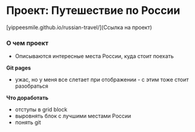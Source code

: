 # Проект: Путешествие по России

[yippeesmile.github.io/russian-travel/](Ссылка на проект)

### О чем проект
* Описываются интересные места России, куда стоит поехать

**Git pages**

* ужас, но у меня все слетает при отображении - с этим тоже стоит разобраться

**Что доработать**
* отступы в grid block
* выровнять блок с лучшими местами России
* понять git

